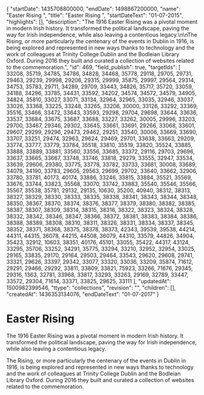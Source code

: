 {
  "startDate": 1435708800000, 
  "endDate": 1498867200000, 
  "name": "Easter Rising ", 
  "title": "Easter Rising ", 
  "startDateText": "01-07-2015", 
  "highlights": [], 
  "description": "The 1916 Easter Rising was a pivotal moment in modern Irish history. It transformed the political landscape, paving the way for Irish independence, while also leaving a contentious legacy.\n\nThe Rising, or more particularly the centenary of the events in Dublin in 1916, is being explored and represented in new ways thanks to technology and the work of colleagues at Trinity College Dublin and the Bodleian Library Oxford. During 2016 they built and curated a collection of websites related to the commemoration.", 
  "id": 469, 
  "field_publish": true, 
  "targetIds": [
    33208, 
    35719, 
    34785, 
    34786, 
    34828, 
    34468, 
    35778, 
    29118, 
    29705, 
    29731, 
    29463, 
    29239, 
    29998, 
    29206, 
    29315, 
    29999, 
    35875, 
    29997, 
    29564, 
    29314, 
    34753, 
    35783, 
    29711, 
    34289, 
    29709, 
    33443, 
    34826, 
    35717, 
    35720, 
    33059, 
    34188, 
    34296, 
    33785, 
    34431, 
    33592, 
    34202, 
    34574, 
    34572, 
    34579, 
    34905, 
    34824, 
    35810, 
    33027, 
    33071, 
    33134, 
    32964, 
    32965, 
    33035, 
    32946, 
    33037, 
    33026, 
    33368, 
    33225, 
    33248, 
    33265, 
    33206, 
    30000, 
    33126, 
    33292, 
    33369, 
    35516, 
    33466, 
    33472, 
    33643, 
    33593, 
    29298, 
    29704, 
    29698, 
    33644, 
    33636, 
    33537, 
    33684, 
    33675, 
    33687, 
    33688, 
    33227, 
    33262, 
    30005, 
    29996, 
    33203, 
    29700, 
    33467, 
    29346, 
    29302, 
    33645, 
    33661, 
    33691, 
    29266, 
    33068, 
    33601, 
    29607, 
    29299, 
    29296, 
    29473, 
    29462, 
    29251, 
    33540, 
    30006, 
    33669, 
    33690, 
    33707, 
    33251, 
    29474, 
    32963, 
    29624, 
    29469, 
    29701, 
    33638, 
    33663, 
    29209, 
    33774, 
    33777, 
    33779, 
    33784, 
    35518, 
    33810, 
    35519, 
    33820, 
    35524, 
    33885, 
    33888, 
    33889, 
    33881, 
    33560, 
    33556, 
    33685, 
    33372, 
    29116, 
    29703, 
    29696, 
    33637, 
    33665, 
    33667, 
    33748, 
    33746, 
    33818, 
    29279, 
    33555, 
    32947, 
    33534, 
    33639, 
    29606, 
    29380, 
    33775, 
    33778, 
    33782, 
    33733, 
    33681, 
    30008, 
    33689, 
    34079, 
    34190, 
    33783, 
    29605, 
    29563, 
    29699, 
    29702, 
    33640, 
    33662, 
    32906, 
    33780, 
    33781, 
    40173, 
    40174, 
    33886, 
    33246, 
    33815, 
    33884, 
    35521, 
    35569, 
    33676, 
    33744, 
    33823, 
    35568, 
    33070, 
    33742, 
    33883, 
    35540, 
    35546, 
    35566, 
    35567, 
    35538, 
    35781, 
    29132, 
    29135, 
    10630, 
    35200, 
    40940, 
    38312, 
    38313, 
    38327, 
    38329, 
    38330, 
    38333, 
    38335, 
    38338, 
    38341, 
    38343, 
    38344, 
    38348, 
    38350, 
    38367, 
    38370, 
    38374, 
    38376, 
    38377, 
    38379, 
    38380, 
    38382, 
    38385, 
    38387, 
    38307, 
    38309, 
    38314, 
    38315, 
    38316, 
    38322, 
    38323, 
    38324, 
    38328, 
    38332, 
    38342, 
    38346, 
    38347, 
    38366, 
    38372, 
    38381, 
    38383, 
    38384, 
    38386, 
    38388, 
    38389, 
    38308, 
    38310, 
    38311, 
    38326, 
    38331, 
    38334, 
    38337, 
    38345, 
    38352, 
    38371, 
    38368, 
    38375, 
    38378, 
    38373, 
    42343, 
    39539, 
    39538, 
    44214, 
    44311, 
    44315, 
    36078, 
    44215, 
    44508, 
    36079, 
    44310, 
    33579, 
    44826, 
    34904, 
    35423, 
    32912, 
    10603, 
    38351, 
    40176, 
    45101, 
    33055, 
    35422, 
    44317, 
    43124, 
    33295, 
    35706, 
    33252, 
    34291, 
    35775, 
    33294, 
    33210, 
    32952, 
    32954, 
    33025, 
    29165, 
    33835, 
    29170, 
    29164, 
    29503, 
    29464, 
    33543, 
    29620, 
    29608, 
    29741, 
    33321, 
    29626, 
    33397, 
    29342, 
    33077, 
    33320, 
    33036, 
    33209, 
    35874, 
    71612, 
    29291, 
    29466, 
    29292, 
    33811, 
    33809, 
    33821, 
    75923, 
    33266, 
    71676, 
    29345, 
    29316, 
    1363, 
    32781, 
    33968, 
    33817, 
    33293, 
    33263, 
    29169, 
    32789, 
    33447, 
    33572, 
    29304, 
    71614, 
    33371, 
    33825, 
    29625, 
    33111
  ], 
  "updatedAt": 1500982399546, 
  "ttype": "collections", 
  "revision": "", 
  "children": [], 
  "createdAt": 1436353134076, 
  "endDateText": "01-07-2017"
}

# Easter Rising 

The 1916 Easter Rising was a pivotal moment in modern Irish history. It transformed the political landscape, paving the way for Irish independence, while also leaving a contentious legacy.

The Rising, or more particularly the centenary of the events in Dublin in 1916, is being explored and represented in new ways thanks to technology and the work of colleagues at Trinity College Dublin and the Bodleian Library Oxford. During 2016 they built and curated a collection of websites related to the commemoration.